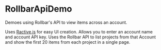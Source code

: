 # RollbarApiDemo

Demoes using Rollbar's API to view items across an account.

Uses [Ractive.js](http://www.ractivejs.org) for easy UI creation. Allows you to enter an
account name and account API key. Uses the Rollbar API to list projects from that
Account and show the first 20 items from each project in a single page.